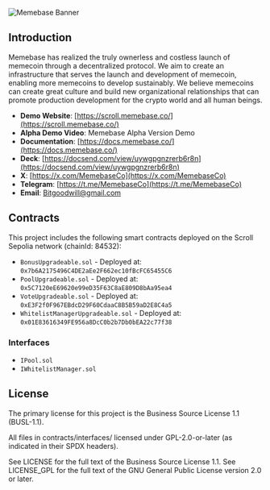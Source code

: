 ![Memebase Banner](https://github.com/meme-base/pool-contract/blob/main/assets/banner.png?raw=true)
## Introduction

Memebase has realized the truly ownerless and costless launch of memecoin through a decentralized protocol. We aim to create an infrastructure that serves the launch and development of memecoin, enabling more memecoins to develop sustainably. We believe memecoins can create great culture and build new organizational relationships that can promote production development for the crypto world and all human beings.

- **Demo Website**: [https://scroll.memebase.co/](https://scroll.memebase.co/)
- **Alpha Demo Video**: Memebase Alpha Version Demo
- **Documentation**: [https://docs.memebase.co/](https://docs.memebase.co/)
- **Deck**: [https://docsend.com/view/uywgpgnzrerb6r8n](https://docsend.com/view/uywgpgnzrerb6r8n)
- **X**: [https://x.com/MemebaseCo](https://x.com/MemebaseCo)
- **Telegram**: [https://t.me/MemebaseCo](https://t.me/MemebaseCo)
- **Email**: Bitgoodwill@gmail.com

## Contracts

This project includes the following smart contracts deployed on the Scroll Sepolia network (chainId: 84532):

- `BonusUpgradeable.sol` - Deployed at: `0x7b6A2175496C4DE2aEe2F662ec10fBcFC65455C6`
- `PoolUpgradeable.sol` - Deployed at: `0x5C7120eE69620e99eD35F63C8aE809D8bAa95ea4`
- `VoteUpgradeable.sol` - Deployed at: `0xE3F2f0F967EBdcD29F60CdaaC8B5B59aD2E8C4a5`
- `WhitelistManagerUpgradeable.sol` - Deployed at: `0x01E83616349FE956a8DcC0b2b7Db0bEA22c77f38`

### Interfaces

- `IPool.sol`
- `IWhitelistManager.sol`



## License

The primary license for this project is the Business Source License 1.1 (BUSL-1.1).

All files in contracts/interfaces/  licensed under GPL-2.0-or-later (as indicated in their SPDX headers).

See LICENSE for the full text of the Business Source License 1.1.
See LICENSE_GPL for the full text of the GNU General Public License version 2.0 or later.